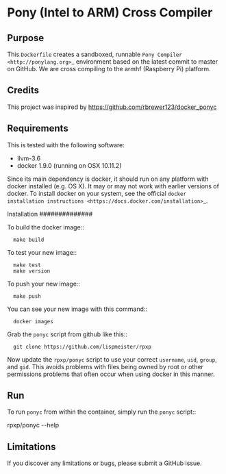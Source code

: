 # Pony (Intel to ARM) Cross Compiler

## Purpose

This ``Dockerfile`` creates a sandboxed, runnable `Pony Compiler
<http://ponylang.org>`_ environment based on the latest commit to master
on GitHub. We are cross compiling to the armhf (Raspberry Pi) platform.

## Credits

This project was inspired by
https://github.com/rbrewer123/docker_ponyc


## Requirements

This is tested with the following software:

* llvm-3.6
* docker 1.9.0 (running on OSX 10.11.2)

Since its main dependency is docker, it should run on any platform with
docker installed (e.g. OS X).  It may or may not work with earlier
versions of docker.  To install docker on your system, see the official
`docker installation instructions <https://docs.docker.com/installation>`_.


Installation
##############

To build the docker image::

```
  make build
```

To test your new image::

``` 
  make test
  make version
```

To push your new image::

```
  make push
```

You can see your new image with this command::

```
  docker images
```

Grab the ``ponyc`` script from github like this::

```
  git clone https://github.com/lispmeister/rpxp
```

Now update the ``rpxp/ponyc`` script to use your correct
``username``, ``uid``, ``group``, and ``gid``.  This avoids problems with
files being owned by root or other permissions problems that often occur
when using docker in this manner.


## Run


To run ``ponyc`` from within the container, simply run the ``ponyc`` script::

  rpxp/ponyc --help


## Limitations 

If you discover any limitations or bugs, please submit a GitHub issue.

